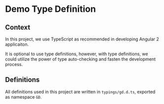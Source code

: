 # Demo Type Definition

## Context

In this project, we use TypeScript as recommended in developing Angular 2 applicaiton.

It is optional to use type definitions, however, with type definitions, we could utilize the power of type auto-checking and fasten the development process.

## Definitions

All definitions used in this project are written in `typings/gd.d.ts`, exported as namespace `GD`.